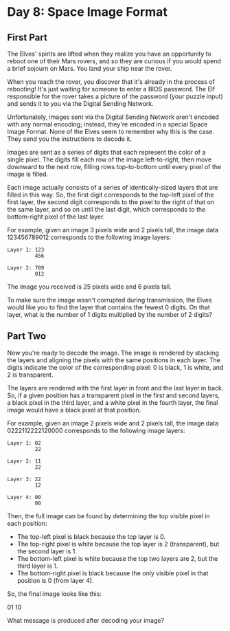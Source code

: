 # Day 8: Space Image Format

## First Part

The Elves' spirits are lifted when they realize you have an opportunity to
reboot one of their Mars rovers, and so they are curious if you would spend a
brief sojourn on Mars. You land your ship near the rover.

When you reach the rover, you discover that it's already in the process of
rebooting! It's just waiting for someone to enter a BIOS password. The Elf
responsible for the rover takes a picture of the password (your puzzle input)
and sends it to you via the Digital Sending Network.

Unfortunately, images sent via the Digital Sending Network aren't encoded with
any normal encoding; instead, they're encoded in a special Space Image Format.
None of the Elves seem to remember why this is the case. They send you the
instructions to decode it.

Images are sent as a series of digits that each represent the color of a single
pixel. The digits fill each row of the image left-to-right, then move downward
to the next row, filling rows top-to-bottom until every pixel of the image is
filled.

Each image actually consists of a series of identically-sized layers that are
filled in this way. So, the first digit corresponds to the top-left pixel of
the first layer, the second digit corresponds to the pixel to the right of that
on the same layer, and so on until the last digit, which corresponds to the
bottom-right pixel of the last layer.

For example, given an image 3 pixels wide and 2 pixels tall, the image data
123456789012 corresponds to the following image layers:

```
Layer 1: 123
         456

Layer 2: 789
         012
```

The image you received is 25 pixels wide and 6 pixels tall.

To make sure the image wasn't corrupted during transmission, the Elves would
like you to find the layer that contains the fewest 0 digits. On that layer,
what is the number of 1 digits multiplied by the number of 2 digits?

## Part Two

Now you're ready to decode the image. The image is rendered by stacking the
layers and aligning the pixels with the same positions in each layer. The
digits indicate the color of the corresponding pixel: 0 is black, 1 is white,
and 2 is transparent.

The layers are rendered with the first layer in front and the last layer in
back. So, if a given position has a transparent pixel in the first and second
layers, a black pixel in the third layer, and a white pixel in the fourth
layer, the final image would have a black pixel at that position.

For example, given an image 2 pixels wide and 2 pixels tall, the image data
0222112222120000 corresponds to the following image layers:

```
Layer 1: 02
         22

Layer 2: 11
         22

Layer 3: 22
         12

Layer 4: 00
         00
```

Then, the full image can be found by determining the top visible pixel in each
position:

- The top-left pixel is black because the top layer is 0.
- The top-right pixel is white because the top layer is 2 (transparent), but
  the second layer is 1.
- The bottom-left pixel is white because the top two layers are 2, but the
  third layer is 1.
- The bottom-right pixel is black because the only visible pixel in that
  position is 0 (from layer 4).

So, the final image looks like this:

01
10

What message is produced after decoding your image?
